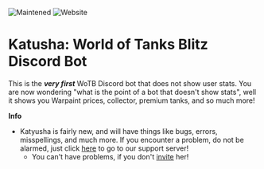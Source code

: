 ![Maintened](https://img.shields.io/maintenance/yes/2019?style=plastic) ![Website](https://img.shields.io/website?down_color=red&up_color=green&up_message=offline&url=https%3A%2F%2Fnekoone.github.io%2Fkatyusha%2F)
# Katusha: World of Tanks Blitz Discord Bot
  
  This is the ***very first*** WoTB Discord bot that does not show user stats.
 You are now wondering "what is the point of a bot that doesn't show stats", well it shows you Warpaint prices, collector, premium tanks, and so much more!

**Info**

 - Katyusha is fairly new, and will have things like bugs, errors, misspellings, and much more.
    If you encounter a problem, do not be alarmed, just click [here](https://discord.gg/44d5THq) to go to our support server!
      - You can't have problems, if you don't [invite](https://discordapp.com/oauth2/authorize?client_id=636296711937196057&scope=bot&permissions=8) her!
